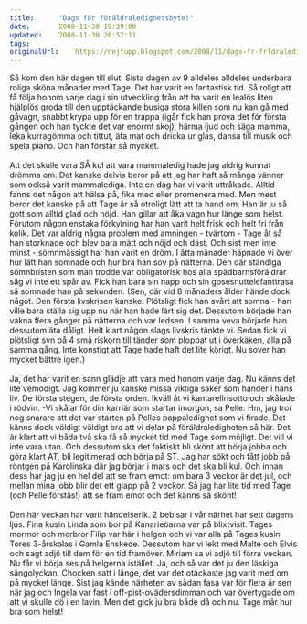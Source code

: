 ```yaml
---
title:		"Dags för föräldraledighetsbyte!"
date:		2008-11-30 19:39:00
updated:	2008-11-30 20:52:11
tags: 	
originalUrl:	https://nejtupp.blogspot.com/2008/11/dags-fr-frldraledighetsbyte.html
---
```


Så kom den här dagen till slut. Sista dagen av 9 alldeles alldeles underbara roliga sköna månader med Tage. Det har varit en fantastisk tid. Så roligt att få följa honom varje dag i sin utveckling från att ha varit en lealös liten hjälplös groda till den upptäckande busiga stora killen som nu kan gå med gåvagn, snabbt krypa upp för en trappa (igår fick han prova det för första gången och han tyckte det var enormt skoj), härma ljud och säga mamma, leka kurragömma och tittut, äta mat och dricka ur glas, dansa till musik och spela piano. Och han förstår så mycket.<br><br>Att det skulle vara SÅ kul att vara mammaledig hade jag aldrig kunnat drömma om. Det kanske delvis beror på att jag har haft så många vänner som också varit mammalediga. Inte en dag har vi varit uttråkade. Alltid fanns det någon att hälsa på, fika med eller promenera med. Men mest beror det kanske på att Tage är så otroligt lätt att ta hand om. Han är ju så gott som alltid glad och nöjd. Han gillar att åka vagn hur länge som helst. Förutom någon enstaka förkylning har han varit helt frisk och helt fri från kolik. Det var aldrig några problem med amningen - tvärtom - Tage åt så han storknade och blev bara mätt och nöjd och däst. Och sist men inte minst - sömnmässigt har han varit en dröm. I åtta månader häpnade vi över hur lätt han somnade och hur bra han sov på nätterna. Den där ständiga sömnbristen som man trodde var obligatorisk hos alla spädbarnsföräldrar såg vi inte ett spår av. Fick han bara sin napp och sin gosesnuttelefanttrasa så somnade han på sekunden. (Sen, där vid 8 månaders ålder hände dock något. Den första livskrisen kanske. Plötsligt fick han svårt att somna - han ville bara ställa sig upp nu när han hade lärt sig det. Dessutom började han vakna flera gånger på nätterna och var ledsen. I samma veva började han dessutom äta dåligt. Helt klart någon slags livskris tänkte vi. Sedan fick vi plötsligt syn på 4 små riskorn till tänder som ploppat ut i överkäken, alla på samma gång. Inte konstigt att Tage hade haft det lite körigt. Nu sover han mycket bättre igen.)<br><br>Ja, det har varit en sann glädje att vara med honom varje dag. Nu känns det lite vemodigt. Jag kommer ju kanske missa viktiga saker som händer i hans liv. De första stegen, de första orden. Ikväll åt vi kantarellrisotto och skålade i rödvin. -Vi skålar för din karriär som startar imorgon, sa Pelle. Hm, jag tror nog snarare att det var starten på Pelles pappaledighet som vi firade. Det känns dock väldigt väldigt bra att vi delar på föräldraledigheten så här. Det är klart att vi båda två ska få så mycket tid med Tage som möjligt. Det vill vi inte vara utan. Och dessutom ska det faktiskt bli skönt att börja jobba och göra klart AT, bli legitimerad och börja på ST. Jag har sökt och fått jobb på röntgen på Karolinska där jag börjar i mars och det ska bli kul. Och innan dess har jag ju en hel del att se fram emot: om bara 3 veckor är det jul, och mellan mina jobb blir det ett glapp på 2 veckor. Så jag har lite tid med Tage (och Pelle förstås!) att se fram emot och det känns så skönt!<br><br>Den här veckan har varit händelserik. 2 bebisar i vår närhet har sett dagens ljus. Fina kusin Linda som bor på Kanarieöarna var på blixtvisit. Tages mormor och morbror Filip var här i helgen och vi var alla på Tages kusin Tores 3-årskalas i Gamla Enskede. Dessutom har vi lekt med Malte och Elvis och sagt adjö till dem för en tid framöver. Miriam sa vi adjö till förra veckan. Nu får vi börja ses på helgerna istället. Ja, och så var det ju den läskiga sängolyckan. Chocken satt i länge, det var det otäckaste jag varit med om på mycket länge. Sist jag kände närheten av sådan fasa var för flera år sen när jag och Ingela var fast i off-pist-ovädersdimman och var övertygade om att vi skulle dö i en lavin. Men det gick ju bra både då och nu. Tage mår hur bra som helst!
<!-- no comments on this post -->